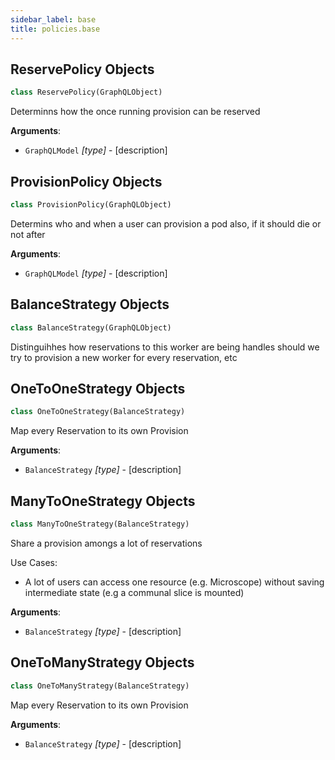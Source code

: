 ```yaml
---
sidebar_label: base
title: policies.base
---
```


## ReservePolicy Objects

```python
class ReservePolicy(GraphQLObject)
```

Determinns how the once running
provision can be reserved

**Arguments**:

- `GraphQLModel` _[type]_ - [description]

## ProvisionPolicy Objects

```python
class ProvisionPolicy(GraphQLObject)
```

Determins who and when a user can
provision a pod also, if it should die or not
after

**Arguments**:

- `GraphQLModel` _[type]_ - [description]

## BalanceStrategy Objects

```python
class BalanceStrategy(GraphQLObject)
```

Distinguihhes how reservations to this worker are being handles
should we try to provision a new worker for every reservation, etc

## OneToOneStrategy Objects

```python
class OneToOneStrategy(BalanceStrategy)
```

Map every Reservation to its own Provision

**Arguments**:

- `BalanceStrategy` _[type]_ - [description]

## ManyToOneStrategy Objects

```python
class ManyToOneStrategy(BalanceStrategy)
```

Share a provision amongs a lot of reservations

Use Cases:
- A lot of users can access one resource (e.g. Microscope) without saving
intermediate state (e.g a communal slice is mounted)

**Arguments**:

- `BalanceStrategy` _[type]_ - [description]

## OneToManyStrategy Objects

```python
class OneToManyStrategy(BalanceStrategy)
```

Map every Reservation to its own Provision

**Arguments**:

- `BalanceStrategy` _[type]_ - [description]

